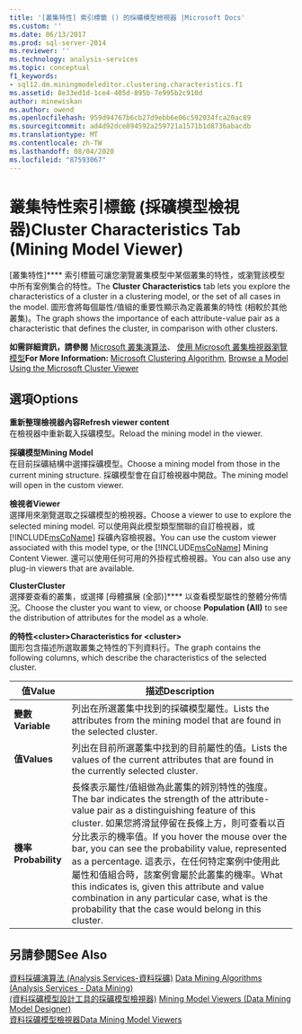 ```yaml
---
title: '[叢集特性] 索引標籤 () 的採礦模型檢視器 |Microsoft Docs'
ms.custom: ''
ms.date: 06/13/2017
ms.prod: sql-server-2014
ms.reviewer: ''
ms.technology: analysis-services
ms.topic: conceptual
f1_keywords:
- sql12.dm.miningmodeleditor.clustering.characteristics.f1
ms.assetid: 8e33ed1d-1ce4-405d-895b-7e995b2c910d
author: minewiskan
ms.author: owend
ms.openlocfilehash: 959d94767b6cb27d9ebb6e06c592034fca20ac89
ms.sourcegitcommit: ad4d92dce894592a259721a1571b1d8736abacdb
ms.translationtype: MT
ms.contentlocale: zh-TW
ms.lasthandoff: 08/04/2020
ms.locfileid: "87593067"
---
```

# <a name="cluster-characteristics-tab-mining-model-viewer"></a><span data-ttu-id="7750a-102">叢集特性索引標籤 (採礦模型檢視器)</span><span class="sxs-lookup"><span data-stu-id="7750a-102">Cluster Characteristics Tab (Mining Model Viewer)</span></span>
  <span data-ttu-id="7750a-103">[叢集特性]\*\*\*\* 索引標籤可讓您瀏覽叢集模型中某個叢集的特性，或瀏覽該模型中所有案例集合的特性。</span><span class="sxs-lookup"><span data-stu-id="7750a-103">The **Cluster Characteristics** tab lets you explore the characteristics of a cluster in a clustering model, or the set of all cases in the model.</span></span> <span data-ttu-id="7750a-104">圖形會將每個屬性/值組的重要性顯示為定義叢集的特性 (相較於其他叢集)。</span><span class="sxs-lookup"><span data-stu-id="7750a-104">The graph shows the importance of each attribute-value pair as a characteristic that defines the cluster, in comparison with other clusters.</span></span>  
  
 <span data-ttu-id="7750a-105">**如需詳細資訊，請參閱** [Microsoft 叢集演算法](data-mining/microsoft-clustering-algorithm.md)、 [使用 Microsoft 叢集檢視器瀏覽模型](data-mining/browse-a-model-using-the-microsoft-cluster-viewer.md)</span><span class="sxs-lookup"><span data-stu-id="7750a-105">**For More Information:** [Microsoft Clustering Algorithm](data-mining/microsoft-clustering-algorithm.md), [Browse a Model Using the Microsoft Cluster Viewer](data-mining/browse-a-model-using-the-microsoft-cluster-viewer.md)</span></span>  
  
## <a name="options"></a><span data-ttu-id="7750a-106">選項</span><span class="sxs-lookup"><span data-stu-id="7750a-106">Options</span></span>  
 <span data-ttu-id="7750a-107">**重新整理檢視器內容**</span><span class="sxs-lookup"><span data-stu-id="7750a-107">**Refresh viewer content**</span></span>  
 <span data-ttu-id="7750a-108">在檢視器中重新載入採礦模型。</span><span class="sxs-lookup"><span data-stu-id="7750a-108">Reload the mining model in the viewer.</span></span>  
  
 <span data-ttu-id="7750a-109">**採礦模型**</span><span class="sxs-lookup"><span data-stu-id="7750a-109">**Mining Model**</span></span>  
 <span data-ttu-id="7750a-110">在目前採礦結構中選擇採礦模型。</span><span class="sxs-lookup"><span data-stu-id="7750a-110">Choose a mining model from those in the current mining structure.</span></span> <span data-ttu-id="7750a-111">採礦模型會在自訂檢視器中開啟。</span><span class="sxs-lookup"><span data-stu-id="7750a-111">The mining model will open in the custom viewer.</span></span>  
  
 <span data-ttu-id="7750a-112">**檢視者**</span><span class="sxs-lookup"><span data-stu-id="7750a-112">**Viewer**</span></span>  
 <span data-ttu-id="7750a-113">選擇用來瀏覽選取之採礦模型的檢視器。</span><span class="sxs-lookup"><span data-stu-id="7750a-113">Choose a viewer to use to explore the selected mining model.</span></span> <span data-ttu-id="7750a-114">可以使用與此模型類型關聯的自訂檢視器，或 [!INCLUDE[msCoName](../includes/msconame-md.md)] 採礦內容檢視器。</span><span class="sxs-lookup"><span data-stu-id="7750a-114">You can use the custom viewer associated with this model type, or the [!INCLUDE[msCoName](../includes/msconame-md.md)] Mining Content Viewer.</span></span> <span data-ttu-id="7750a-115">還可以使用任何可用的外掛程式檢視器。</span><span class="sxs-lookup"><span data-stu-id="7750a-115">You can also use any plug-in viewers that are available.</span></span>  
  
 <span data-ttu-id="7750a-116">**Cluster**</span><span class="sxs-lookup"><span data-stu-id="7750a-116">**Cluster**</span></span>  
 <span data-ttu-id="7750a-117">選擇要查看的叢集，或選擇 [母體擴展 (全部)]\*\*\*\* 以查看模型屬性的整體分佈情況。</span><span class="sxs-lookup"><span data-stu-id="7750a-117">Choose the cluster you want to view, or choose **Population (All)** to see the distribution of attributes for the model as a whole.</span></span>  
  
 <span data-ttu-id="7750a-118">**的特性\<cluster>**</span><span class="sxs-lookup"><span data-stu-id="7750a-118">**Characteristics for \<cluster>**</span></span>  
 <span data-ttu-id="7750a-119">圖形包含描述所選取叢集之特性的下列資料行。</span><span class="sxs-lookup"><span data-stu-id="7750a-119">The graph contains the following columns, which describe the characteristics of the selected cluster.</span></span>  
  
|<span data-ttu-id="7750a-120">值</span><span class="sxs-lookup"><span data-stu-id="7750a-120">Value</span></span>|<span data-ttu-id="7750a-121">描述</span><span class="sxs-lookup"><span data-stu-id="7750a-121">Description</span></span>|  
|-----------|-----------------|  
|<span data-ttu-id="7750a-122">**變數**</span><span class="sxs-lookup"><span data-stu-id="7750a-122">**Variable**</span></span>|<span data-ttu-id="7750a-123">列出在所選叢集中找到的採礦模型屬性。</span><span class="sxs-lookup"><span data-stu-id="7750a-123">Lists the attributes from the mining model that are found in the selected cluster.</span></span>|  
|<span data-ttu-id="7750a-124">**值**</span><span class="sxs-lookup"><span data-stu-id="7750a-124">**Values**</span></span>|<span data-ttu-id="7750a-125">列出在目前所選叢集中找到的目前屬性的值。</span><span class="sxs-lookup"><span data-stu-id="7750a-125">Lists the values of the current attributes that are found in the currently selected cluster.</span></span>|  
|<span data-ttu-id="7750a-126">**機率**</span><span class="sxs-lookup"><span data-stu-id="7750a-126">**Probability**</span></span>|<span data-ttu-id="7750a-127">長條表示屬性/值組做為此叢集的辨別特性的強度。</span><span class="sxs-lookup"><span data-stu-id="7750a-127">The bar indicates the strength of the attribute-value pair as a distinguishing feature of this cluster.</span></span> <span data-ttu-id="7750a-128">如果您將滑鼠停留在長條上方，則可查看以百分比表示的機率值。</span><span class="sxs-lookup"><span data-stu-id="7750a-128">If you hover the mouse over the bar, you can see the probability value, represented as a percentage.</span></span> <span data-ttu-id="7750a-129">這表示，在任何特定案例中使用此屬性和值組合時，該案例會屬於此叢集的機率。</span><span class="sxs-lookup"><span data-stu-id="7750a-129">What this indicates is, given this attribute and value combination in any particular case, what is the probability that the case would belong in this cluster.</span></span>|  
  
## <a name="see-also"></a><span data-ttu-id="7750a-130">另請參閱</span><span class="sxs-lookup"><span data-stu-id="7750a-130">See Also</span></span>  
 <span data-ttu-id="7750a-131">[資料採礦演算法 &#40;Analysis Services-資料採礦&#41;](data-mining/data-mining-algorithms-analysis-services-data-mining.md) </span><span class="sxs-lookup"><span data-stu-id="7750a-131">[Data Mining Algorithms &#40;Analysis Services - Data Mining&#41;](data-mining/data-mining-algorithms-analysis-services-data-mining.md) </span></span>  
 <span data-ttu-id="7750a-132">[&#40;資料採礦模型設計工具的採礦模型檢視器&#41;](mining-model-viewers-data-mining-model-designer.md) </span><span class="sxs-lookup"><span data-stu-id="7750a-132">[Mining Model Viewers &#40;Data Mining Model Designer&#41;](mining-model-viewers-data-mining-model-designer.md) </span></span>  
 [<span data-ttu-id="7750a-133">資料採礦模型檢視器</span><span class="sxs-lookup"><span data-stu-id="7750a-133">Data Mining Model Viewers</span></span>](data-mining/data-mining-model-viewers.md)  
  
  
